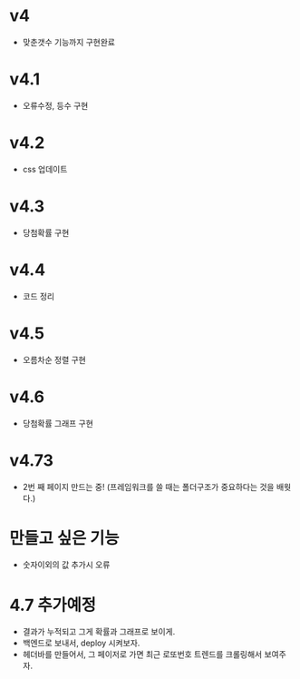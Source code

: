 # v4
* 맞춘갯수 기능까지 구현완료
# v4.1
* 오류수정, 등수 구현

# v4.2
* css 업데이트

# v4.3
* 당첨확률 구현

# v4.4 
* 코드 정리

# v4.5
* 오름차순 정렬 구현

# v4.6
* 당첨확률 그래프 구현

# v4.73
* 2번 째 페이지 만드는 중! (프레임워크를 쓸 때는 폴더구조가 중요하다는 것을 배웟다.)


# 만들고 싶은 기능
* 숫자이외의 값 추가시 오류

# 4.7 추가예정
* 결과가 누적되고 그게 확률과 그래프로 보이게.
* 백엔드로 보내서, deploy 시켜보자.
* 헤더바를 만들어서, 그 페이저로 가면 최근 로또번호 트렌드를 크롤링해서 보여주자.